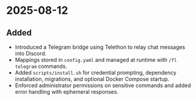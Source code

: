 # 2025-08-12

## Added
- Introduced a Telegram bridge using Telethon to relay chat messages into Discord.
- Mappings stored in `config.yaml` and managed at runtime with `/fl telegram` commands.
- Added `scripts/install.sh` for credential prompting, dependency installation, migrations, and optional Docker Compose startup.
- Enforced administrator permissions on sensitive commands and added error handling with ephemeral responses.
